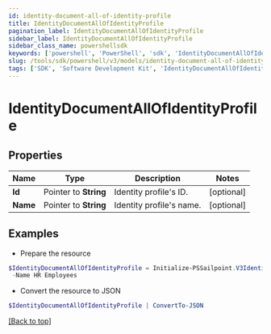 ```yaml
---
id: identity-document-all-of-identity-profile
title: IdentityDocumentAllOfIdentityProfile
pagination_label: IdentityDocumentAllOfIdentityProfile
sidebar_label: IdentityDocumentAllOfIdentityProfile
sidebar_class_name: powershellsdk
keywords: ['powershell', 'PowerShell', 'sdk', 'IdentityDocumentAllOfIdentityProfile', 'IdentityDocumentAllOfIdentityProfile'] 
slug: /tools/sdk/powershell/v3/models/identity-document-all-of-identity-profile
tags: ['SDK', 'Software Development Kit', 'IdentityDocumentAllOfIdentityProfile', 'IdentityDocumentAllOfIdentityProfile']
---
```



# IdentityDocumentAllOfIdentityProfile

## Properties

Name | Type | Description | Notes
------------ | ------------- | ------------- | -------------
**Id** |  Pointer to **String** | Identity profile's ID. | [optional] 
**Name** |  Pointer to **String** | Identity profile's name. | [optional] 

## Examples

- Prepare the resource
```powershell
$IdentityDocumentAllOfIdentityProfile = Initialize-PSSailpoint.V3IdentityDocumentAllOfIdentityProfile  -Id 3bc8ad26b8664945866b31339d1ff7d2 `
 -Name HR Employees
```

- Convert the resource to JSON
```powershell
$IdentityDocumentAllOfIdentityProfile | ConvertTo-JSON
```


[[Back to top]](#) 

